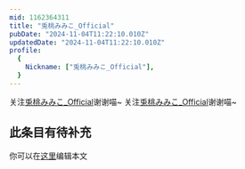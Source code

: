 ```yaml
---
mid: 1162364311
title: "兎桃みみこ_Official"
pubDate: "2024-11-04T11:22:10.010Z"
updatedDate: "2024-11-04T11:22:10.010Z"
profile:
  {
    Nickname: ["兎桃みみこ_Official"],
  }
---
```


关注[兎桃みみこ_Official](https://space.bilibili.com/1162364311)谢谢喵~ 关注[兎桃みみこ_Official](https://space.bilibili.com/1162364311)谢谢喵~

## 此条目有待补充
你可以在[这里](https://github.com/Yuhanawa/VTuber.ICU-Content/edit/master/v/兎桃みみこ_Official/index.md)编辑本文
